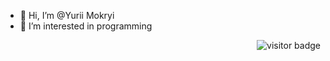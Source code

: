 - 👋 Hi, I’m @Yurii Mokryi
- 👀 I’m interested in programming

<p align="right"> 
   <img src="https://visitor-badge.glitch.me/badge?page_id=yurii-mokryi.visitor-badge" alt="visitor badge"/>
</p>
